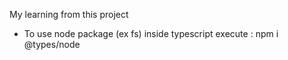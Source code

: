 My learning from this project 

* To use node package (ex fs) inside typescript execute : npm i @types/node